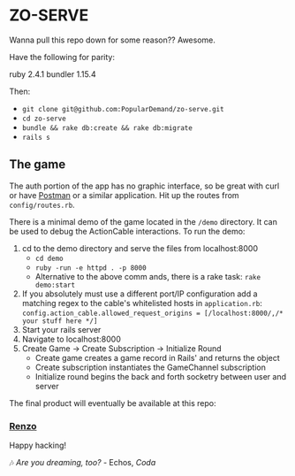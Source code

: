 # ZO-SERVE

Wanna pull this repo down for some reason?? Awesome.

Have the following for parity:

ruby 2.4.1
bundler 1.15.4

Then:

* `git clone git@github.com:PopularDemand/zo-serve.git`
* `cd zo-serve`
* `bundle && rake db:create && rake db:migrate`
* `rails s`

## The game

The auth portion of the app has no graphic interface, so be great with curl or have [Postman](https://www.getpostman.com/apps) or a similar application. Hit up the routes from `config/routes.rb`.


There is a minimal demo of the game located in the `/demo` directory. It can be used to debug the ActionCable interactions. To run the demo:

1. cd to the demo directory and serve the files from localhost:8000
    * `cd demo`
    * `ruby -run -e httpd . -p 8000`
    * Alternative to the above comm
    ands, there is a rake task: `rake demo:start`
1. If you absolutely must use a different port/IP configuration add a matching regex to the cable's whitelisted hosts in `application.rb`: `config.action_cable.allowed_request_origins = [/localhost:8000/,/* your stuff here */]`
1. Start your rails server
1. Navigate to localhost:8000
1. Create Game -> Create Subscription -> Initialize Round
    * Create game creates a game record in Rails' and returns the object
    * Create subscription instantiates the GameChannel subscription
    * Initialize round begins the back and forth socketry between user and server

The final product will eventually be available at this repo:
### [Renzo](https://github.com/PopularDemand/renzo)

Happy hacking!

:notes: *Are you dreaming, too?* - Echos, *Coda*